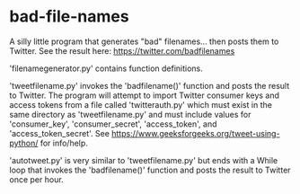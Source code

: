 # bad-file-names

A silly little program that generates "bad" filenames... then posts them to Twitter. See the result here: https://twitter.com/badfilenames

'filenamegenerator.py' contains function definitions.

'tweetfilename.py' invokes the 'badfilename()' function and posts the result to Twitter. The program will attempt to import Twitter consumer keys and access tokens from a file called 'twitterauth.py' which must exist in the same directory as 'tweetfilename.py' and must include values for 'consumer_key', 'consumer_secret', 'access_token', and 'access_token_secret'. See https://www.geeksforgeeks.org/tweet-using-python/ for info/help.

'autotweet.py' is very similar to 'tweetfilename.py' but ends with a While loop that invokes the 'badfilename()' function and posts the result to Twitter once per hour.
